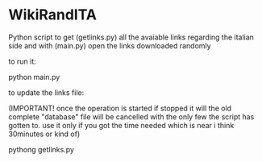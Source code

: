 # WikiRandITA
Python script to get (getlinks.py) all the avaiable links regarding the italian side and with (main.py) open the links downloaded randomly

to run it:

python main.py

to update the links file: 

(IMPORTANT! once the operation is started if stopped it will the old complete "database" file will be cancelled with the only few the script has gotten to. use it only if you got the time needed which is near i think 30minutes or kind of)

pythong getlinks.py
